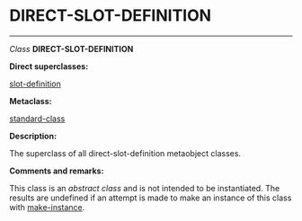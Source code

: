 DIRECT-SLOT-DEFINITION
======================

------------------------------------------------------------------------

*Class* **DIRECT-SLOT-DEFINITION**

**Direct superclasses:**

[]()[slot-definition](class-slot-definition.md)

**Metaclass:**

[standard-class](class-standard-class.md)

**Description:**

The superclass of all direct-slot-definition metaobject classes.

**Comments and remarks:**

This class is an *abstract class* and is not intended to be instantiated. The results are undefined if an attempt is made to make an instance of this class with [make-instance](make-instance.md).
